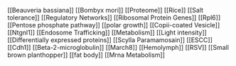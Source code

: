 [[Beauveria bassiana]]
[[Bombyx mori]]
[[Proteome]]
[[Rice]]
[[Salt tolerance]]
[[Regulatory Networks]]
[[Ribosomal Protein Genes]]
[[Rpl6]]
[[Pentose phosphate pathway]]
[[polar growth]]
[[Copii-coated Vesicle]]
[[Ntgnl1]]
[[Endosome Trafficking]]
[[Metabolism]]
[[Light intensity]]
[[Differentially expressed proteins]]
[[Scylla Paramamosain]]
[[ESCC]]
[[Cdh1]]
[[Beta-2-microglobulin]]
[[March8]]
[[Hemolymph]]
[[RSV]]
[[Small brown planthopper]]
[[fat body]]
[[Mrna Metabolism]]
